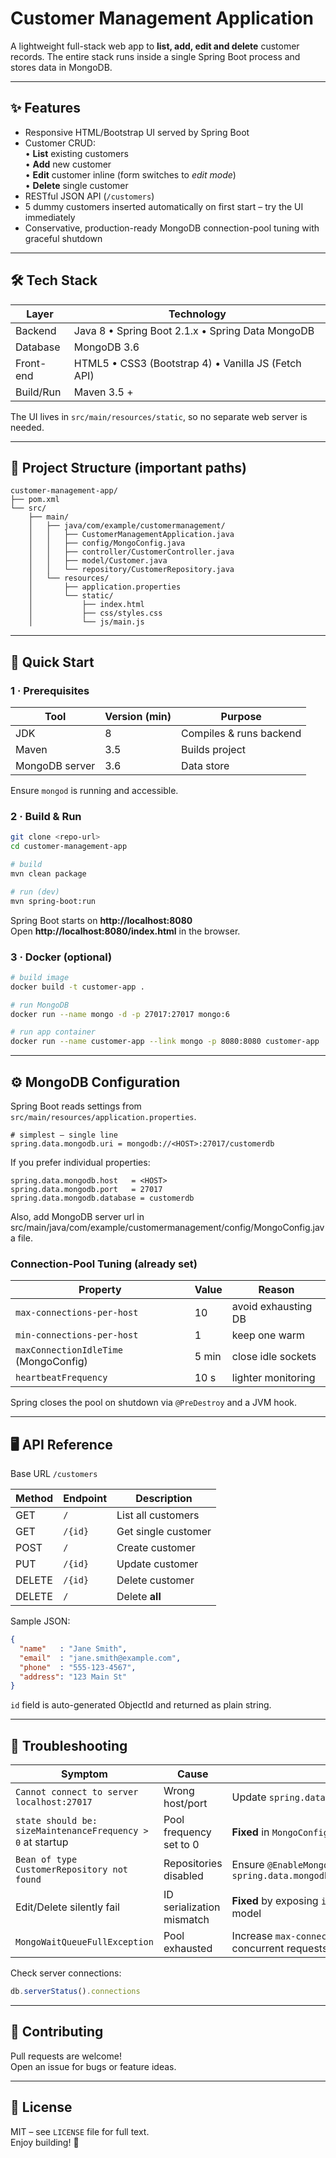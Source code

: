 # Customer Management Application

A lightweight full-stack web app to **list, add, edit and delete** customer records.
The entire stack runs inside a single Spring Boot process and stores data in MongoDB.

---

## ✨ Features

* Responsive HTML/Bootstrap UI served by Spring Boot
* Customer CRUD:  
  • **List** existing customers  
  • **Add** new customer  
  • **Edit** customer inline (form switches to *edit mode*)  
  • **Delete** single customer
* RESTful JSON API (`/customers`)
* 5 dummy customers inserted automatically on first start – try the UI immediately
* Conservative, production-ready MongoDB connection-pool tuning with graceful shutdown

---

## 🛠️ Tech Stack

| Layer       | Technology                                   |
|-------------|----------------------------------------------|
| Backend     | Java 8 • Spring Boot 2.1.x • Spring Data MongoDB |
| Database    | MongoDB 3.6             |
| Front-end   | HTML5 • CSS3 (Bootstrap 4) • Vanilla JS (Fetch API) |
| Build/Run   | Maven 3.5 +                                  |

The UI lives in `src/main/resources/static`, so no separate web server is needed.

---

## 📂 Project Structure (important paths)

```
customer-management-app/
├── pom.xml
└── src/
    ├── main/
    │   ├── java/com/example/customermanagement/
    │   │   ├── CustomerManagementApplication.java
    │   │   ├── config/MongoConfig.java
    │   │   ├── controller/CustomerController.java
    │   │   ├── model/Customer.java
    │   │   └── repository/CustomerRepository.java
    │   └── resources/
    │       ├── application.properties
    │       └── static/
    │           ├── index.html
    │           ├── css/styles.css
    │           └── js/main.js
```

---

## 🚀 Quick Start

### 1 · Prerequisites

| Tool            | Version (min) | Purpose                    |
|-----------------|--------------|----------------------------|
| JDK             | 8            | Compiles & runs backend    |
| Maven           | 3.5          | Builds project             |
| MongoDB server  | 3.6          | Data store                 |

Ensure `mongod` is running and accessible.

### 2 · Build & Run

```bash
git clone <repo-url>
cd customer-management-app

# build
mvn clean package

# run (dev)
mvn spring-boot:run
```

Spring Boot starts on **http://localhost:8080**  
Open **http://localhost:8080/index.html** in the browser.

### 3 · Docker (optional)

```bash
# build image
docker build -t customer-app .

# run MongoDB
docker run --name mongo -d -p 27017:27017 mongo:6

# run app container
docker run --name customer-app --link mongo -p 8080:8080 customer-app
```

---

## ⚙️ MongoDB Configuration

Spring Boot reads settings from `src/main/resources/application.properties`.

```
# simplest – single line
spring.data.mongodb.uri = mongodb://<HOST>:27017/customerdb
```

If you prefer individual properties:

```
spring.data.mongodb.host   = <HOST>
spring.data.mongodb.port   = 27017
spring.data.mongodb.database = customerdb
```
Also, add MongoDB server url in src/main/java/com/example/customermanagement/config/MongoConfig.java file.

### Connection-Pool Tuning (already set)

| Property                                    | Value | Reason |
|---------------------------------------------|-------|--------|
| `max-connections-per-host`                  | 10    | avoid exhausting DB |
| `min-connections-per-host`                  | 1     | keep one warm       |
| `maxConnectionIdleTime` (MongoConfig)       | 5 min | close idle sockets  |
| `heartbeatFrequency`                        | 10 s  | lighter monitoring  |

Spring closes the pool on shutdown via `@PreDestroy` and a JVM hook.

---

## 🖥️ API Reference

Base URL `/customers`

| Method | Endpoint        | Description          |
|--------|-----------------|----------------------|
| GET    | `/`             | List all customers   |
| GET    | `/{id}`         | Get single customer  |
| POST   | `/`             | Create customer      |
| PUT    | `/{id}`         | Update customer      |
| DELETE | `/{id}`         | Delete customer      |
| DELETE | `/`             | Delete **all**       |

Sample JSON:

```json
{
  "name"   : "Jane Smith",
  "email"  : "jane.smith@example.com",
  "phone"  : "555-123-4567",
  "address": "123 Main St"
}
```

`id` field is auto-generated ObjectId and returned as plain string.

---

## 🧩 Troubleshooting

| Symptom | Cause | Fix |
|---------|-------|-----|
| `Cannot connect to server localhost:27017` | Wrong host/port | Update `spring.data.mongodb.uri` |
| `state should be: sizeMaintenanceFrequency > 0` at startup | Pool frequency set to 0 | **Fixed** in `MongoConfig` (uses 60 000 ms) |
| `Bean of type CustomerRepository not found` | Repositories disabled | Ensure `@EnableMongoRepositories` present & `spring.data.mongodb.repositories.type=auto` |
| Edit/Delete silently fail | ID serialization mismatch | **Fixed** by exposing `id` as string in `Customer` model |
| `MongoWaitQueueFullException` | Pool exhausted | Increase `max-connections-per-host` or reduce concurrent requests |

Check server connections:

```js
db.serverStatus().connections
```

---

## 👐 Contributing

Pull requests are welcome!  
Open an issue for bugs or feature ideas.

---

## 📜 License

MIT – see `LICENSE` file for full text.  
Enjoy building! 🚀
